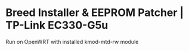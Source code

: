 # Breed Installer & EEPROM Patcher | TP-Link EC330-G5u

Run on OpenWRT with installed kmod-mtd-rw module
